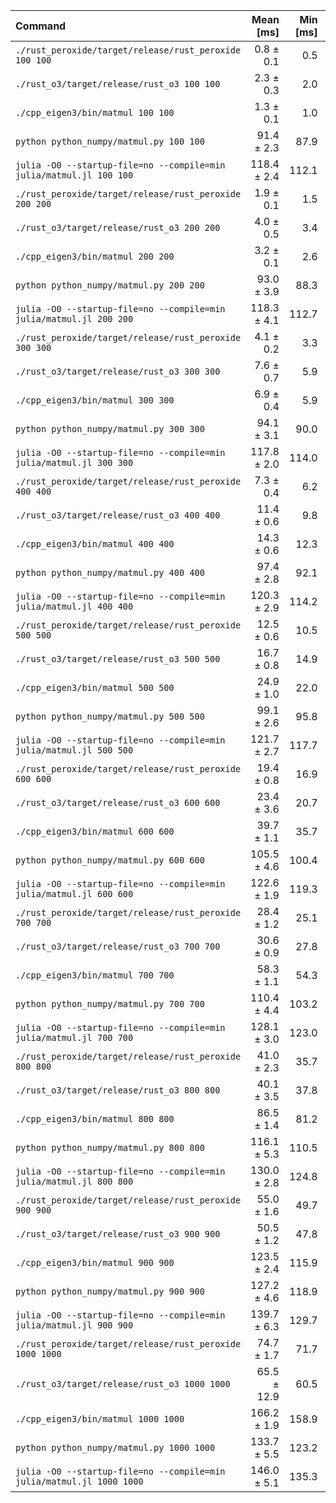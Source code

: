 | Command | Mean [ms] | Min [ms] | Max [ms] | Relative |
|:---|---:|---:|---:|---:|
| `./rust_peroxide/target/release/rust_peroxide 100 100` | 0.8 ± 0.1 | 0.5 | 1.2 | 1.00 |
| `./rust_o3/target/release/rust_o3 100 100` | 2.3 ± 0.3 | 2.0 | 6.7 | 2.88 ± 0.57 |
| `./cpp_eigen3/bin/matmul 100 100` | 1.3 ± 0.1 | 1.0 | 1.7 | 1.69 ± 0.27 |
| `python python_numpy/matmul.py 100 100` | 91.4 ± 2.3 | 87.9 | 97.6 | 115.23 ± 14.57 |
| `julia -O0 --startup-file=no --compile=min julia/matmul.jl 100 100` | 118.4 ± 2.4 | 112.1 | 120.9 | 149.35 ± 18.75 |
| `./rust_peroxide/target/release/rust_peroxide 200 200` | 1.9 ± 0.1 | 1.5 | 2.2 | 2.40 ± 0.32 |
| `./rust_o3/target/release/rust_o3 200 200` | 4.0 ± 0.5 | 3.4 | 11.3 | 5.05 ± 0.92 |
| `./cpp_eigen3/bin/matmul 200 200` | 3.2 ± 0.1 | 2.6 | 3.8 | 3.98 ± 0.52 |
| `python python_numpy/matmul.py 200 200` | 93.0 ± 3.9 | 88.3 | 108.3 | 117.35 ± 15.33 |
| `julia -O0 --startup-file=no --compile=min julia/matmul.jl 200 200` | 118.3 ± 4.1 | 112.7 | 131.4 | 149.16 ± 19.20 |
| `./rust_peroxide/target/release/rust_peroxide 300 300` | 4.1 ± 0.2 | 3.3 | 4.6 | 5.11 ± 0.70 |
| `./rust_o3/target/release/rust_o3 300 300` | 7.6 ± 0.7 | 5.9 | 11.8 | 9.53 ± 1.46 |
| `./cpp_eigen3/bin/matmul 300 300` | 6.9 ± 0.4 | 5.9 | 8.1 | 8.68 ± 1.20 |
| `python python_numpy/matmul.py 300 300` | 94.1 ± 3.1 | 90.0 | 101.7 | 118.62 ± 15.20 |
| `julia -O0 --startup-file=no --compile=min julia/matmul.jl 300 300` | 117.8 ± 2.0 | 114.0 | 120.2 | 148.58 ± 18.58 |
| `./rust_peroxide/target/release/rust_peroxide 400 400` | 7.3 ± 0.4 | 6.2 | 9.6 | 9.21 ± 1.23 |
| `./rust_o3/target/release/rust_o3 400 400` | 11.4 ± 0.6 | 9.8 | 13.6 | 14.40 ± 1.93 |
| `./cpp_eigen3/bin/matmul 400 400` | 14.3 ± 0.6 | 12.3 | 15.4 | 18.02 ± 2.37 |
| `python python_numpy/matmul.py 400 400` | 97.4 ± 2.8 | 92.1 | 103.3 | 122.88 ± 15.61 |
| `julia -O0 --startup-file=no --compile=min julia/matmul.jl 400 400` | 120.3 ± 2.9 | 114.2 | 125.7 | 151.78 ± 19.16 |
| `./rust_peroxide/target/release/rust_peroxide 500 500` | 12.5 ± 0.6 | 10.5 | 13.5 | 15.81 ± 2.11 |
| `./rust_o3/target/release/rust_o3 500 500` | 16.7 ± 0.8 | 14.9 | 18.6 | 21.00 ± 2.77 |
| `./cpp_eigen3/bin/matmul 500 500` | 24.9 ± 1.0 | 22.0 | 26.1 | 31.36 ± 4.08 |
| `python python_numpy/matmul.py 500 500` | 99.1 ± 2.6 | 95.8 | 108.9 | 124.95 ± 15.82 |
| `julia -O0 --startup-file=no --compile=min julia/matmul.jl 500 500` | 121.7 ± 2.7 | 117.7 | 128.7 | 153.52 ± 19.33 |
| `./rust_peroxide/target/release/rust_peroxide 600 600` | 19.4 ± 0.8 | 16.9 | 20.6 | 24.51 ± 3.21 |
| `./rust_o3/target/release/rust_o3 600 600` | 23.4 ± 3.6 | 20.7 | 58.9 | 29.51 ± 5.80 |
| `./cpp_eigen3/bin/matmul 600 600` | 39.7 ± 1.1 | 35.7 | 43.6 | 50.01 ± 6.36 |
| `python python_numpy/matmul.py 600 600` | 105.5 ± 4.6 | 100.4 | 121.3 | 133.09 ± 17.47 |
| `julia -O0 --startup-file=no --compile=min julia/matmul.jl 600 600` | 122.6 ± 1.9 | 119.3 | 125.4 | 154.65 ± 19.31 |
| `./rust_peroxide/target/release/rust_peroxide 700 700` | 28.4 ± 1.2 | 25.1 | 31.0 | 35.79 ± 4.70 |
| `./rust_o3/target/release/rust_o3 700 700` | 30.6 ± 0.9 | 27.8 | 32.9 | 38.56 ± 4.91 |
| `./cpp_eigen3/bin/matmul 700 700` | 58.3 ± 1.1 | 54.3 | 61.3 | 73.47 ± 9.21 |
| `python python_numpy/matmul.py 700 700` | 110.4 ± 4.4 | 103.2 | 118.8 | 139.26 ± 18.14 |
| `julia -O0 --startup-file=no --compile=min julia/matmul.jl 700 700` | 128.1 ± 3.0 | 123.0 | 134.1 | 161.54 ± 20.36 |
| `./rust_peroxide/target/release/rust_peroxide 800 800` | 41.0 ± 2.3 | 35.7 | 44.8 | 51.73 ± 7.03 |
| `./rust_o3/target/release/rust_o3 800 800` | 40.1 ± 3.5 | 37.8 | 68.7 | 50.56 ± 7.66 |
| `./cpp_eigen3/bin/matmul 800 800` | 86.5 ± 1.4 | 81.2 | 88.4 | 109.10 ± 13.64 |
| `python python_numpy/matmul.py 800 800` | 116.1 ± 5.3 | 110.5 | 131.2 | 146.48 ± 19.35 |
| `julia -O0 --startup-file=no --compile=min julia/matmul.jl 800 800` | 130.0 ± 2.8 | 124.8 | 136.9 | 164.00 ± 20.62 |
| `./rust_peroxide/target/release/rust_peroxide 900 900` | 55.0 ± 1.6 | 49.7 | 57.5 | 69.38 ± 8.82 |
| `./rust_o3/target/release/rust_o3 900 900` | 50.5 ± 1.2 | 47.8 | 53.5 | 63.67 ± 8.04 |
| `./cpp_eigen3/bin/matmul 900 900` | 123.5 ± 2.4 | 115.9 | 127.6 | 155.74 ± 19.53 |
| `python python_numpy/matmul.py 900 900` | 127.2 ± 4.6 | 118.9 | 133.9 | 160.37 ± 20.71 |
| `julia -O0 --startup-file=no --compile=min julia/matmul.jl 900 900` | 139.7 ± 6.3 | 129.7 | 153.5 | 176.13 ± 23.23 |
| `./rust_peroxide/target/release/rust_peroxide 1000 1000` | 74.7 ± 1.7 | 71.7 | 77.5 | 94.25 ± 11.87 |
| `./rust_o3/target/release/rust_o3 1000 1000` | 65.5 ± 12.9 | 60.5 | 130.9 | 82.63 ± 19.20 |
| `./cpp_eigen3/bin/matmul 1000 1000` | 166.2 ± 1.9 | 158.9 | 168.2 | 209.63 ± 26.08 |
| `python python_numpy/matmul.py 1000 1000` | 133.7 ± 5.5 | 123.2 | 141.0 | 168.58 ± 22.01 |
| `julia -O0 --startup-file=no --compile=min julia/matmul.jl 1000 1000` | 146.0 ± 5.1 | 135.3 | 154.6 | 184.16 ± 23.69 |
